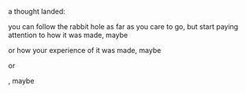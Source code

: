 a thought landed:

you can follow the rabbit hole as far as you care to go, but start paying attention to how it was made, maybe

or how your experience of it was made, maybe

or

, maybe
